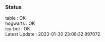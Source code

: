 ### Status


table : OK  
hogwarts : OK  
icy-bot : OK  
Latest Update : 2023-01-30 23:08:32.897072
